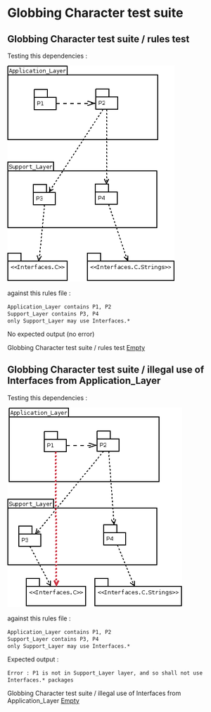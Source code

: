 
# Globbing Character test suite



##  Globbing Character test suite / rules test


  Testing this dependencies :  

  ![](gc1.png)  

  against this rules file :  

```  
Application_Layer contains P1, P2
Support_Layer contains P3, P4
only Support_Layer may use Interfaces.*
```  

  No expected output (no error)  

Globbing Character test suite / rules test [Empty](tests_status.md#empty)

##  Globbing Character test suite / illegal use of Interfaces from Application_Layer


  Testing this dependencies :  

  ![](gc2.png)  

  against this rules file :  

```  
Application_Layer contains P1, P2
Support_Layer contains P3, P4
only Support_Layer may use Interfaces.*
```  

  Expected output :  

```  
Error : P1 is not in Support_Layer layer, and so shall not use Interfaces.* packages
```  

Globbing Character test suite / illegal use of Interfaces from Application_Layer [Empty](tests_status.md#empty)
